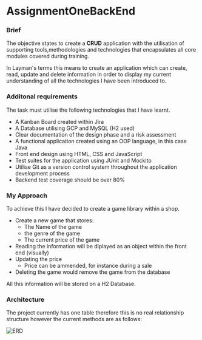 # AssignmentOneBackEnd
### Brief
The objective states to create a **CRUD** application with the utilisation of supporting
tools,methodologies and technologies that encapsulates all core modules covered during 
training.

In Layman's terms this means to create an application which can create, read, update and 
delete information in order to display my current understanding of all the technologies 
I have been introduced to.


### Additonal requirements
The task must utilise the following technologies that I have learnt.

* A Kanban Board created within Jira
* A Database utilising GCP and MySQL (H2 used)
* Clear documentation of the design phase and a risk assessment
* A functional application created using an OOP language, in this case Java
* Front end design using HTML, CSS and JavaScript
* Test suites for the application using JUnit and Mockito
* Utilise Git as a version control system throughout the application development process
* Backend test coverage should be over 80%

### My Approach
To achieve this I have decided to create a game library within a shop.

* Create a new game that stores: 
  * The Name of the game
  * the genre of the game
  * The current price of the game
* Reading the information will be diplayed as an object within the front end (visually)
* Updating the price
  * Price can be ammended, for instance during a sale
* Deleting the game would remove the game from the database

All this information will be stored on a H2 Database.

### Architecture
The project currently has one table therefore this is no real relationship structure however the current methods are as follows:

![ERD](https://user-images.githubusercontent.com/71396007/96352422-ebbe2280-10ba-11eb-8b29-0b22342aa794.png)
